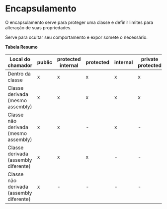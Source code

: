 # Encapsulamento

O encapsulamento serve para proteger uma classe e definir limites para alteração de suas propriedades.

Serve para ocultar seu comportamento e expor somete o necessário.

**Tabela Resumo**

Local do chamador|public|protected internal|protected|internal|private protected| private|
-----------------|------|------------------|---------|--------|-----------------|--------|
Dentro da classe|x|x|x|x|x|x|
Classe derivada (mesmo assembly)|x|x|x|x|x|-|
Classe não derivada (mesmo assembly)|x|x|-|x|-|-|
Classe derivada (assembly diferente)|x|x|x|-|-|-|
Classe não derivada (assembly diferente)|x|-|-|-|-|-|

